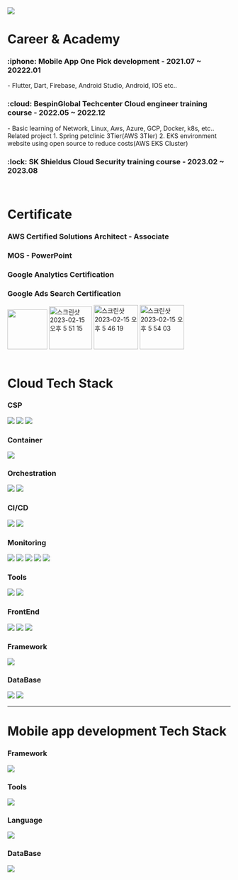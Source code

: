 <img src="https://capsule-render.vercel.app/api?type=waving&color=auto&height=300&section=header&text=JeongBin&fontSize=90" />

<h1>Career & Academy</h1>

<h3>:iphone: Mobile App One Pick development  - 2021.07 ~ 20222.01</h3>
- Flutter, Dart, Firebase, Android Studio, Android, IOS etc..
<h3>:cloud: BespinGlobal Techcenter Cloud engineer training course - 2022.05 ~ 2022.12</h3>
- Basic learning of Network, Linux, Aws, Azure, GCP, Docker, k8s, etc..
Related project
1. Spring petclinic 3Tier(AWS 3TIer)
2. EKS environment website using open source to reduce costs(AWS EKS Cluster)
<h3>:lock: SK Shieldus Cloud Security training course  - 2023.02 ~ 2023.08</h3>
<br>

<h1>Certificate</h1>
<h3>AWS Certified Solutions Architect - Associate<h3>
<h3>MOS - PowerPoint</h3>
<h3>Google Analytics Certification</h3>
<h3>Google Ads Search Certification</h3>
<div>
	<img width="90" height="90 alt="스크린샷 2023-02-15 오후 5 49 14" src="https://user-images.githubusercontent.com/86945783/218978848-c08c27aa-f292-4481-8bc2-93111ef46f61.png">
	<img width="97" alt="스크린샷 2023-02-15 오후 5 51 15" src="https://user-images.githubusercontent.com/86945783/218979288-26d17024-10b7-4dab-b871-d9c0f469f10a.png">
	<img width="100" alt="스크린샷 2023-02-15 오후 5 46 19" src="https://user-images.githubusercontent.com/86945783/218977980-bb789de2-9d6b-4c2f-8d61-06e4fb73031e.png">
	<img width="100" alt="스크린샷 2023-02-15 오후 5 54 03" src="https://user-images.githubusercontent.com/86945783/218980010-a97959f1-92fe-4205-b52b-ab0380685ad2.png">
</div>

<br>

<h1>Cloud Tech Stack</h1>
<h3>CSP</h3>
<div>
	<img src="https://img.shields.io/badge/Amazon AWS-232F3E?style=flat&logo=Amazon AWS&logoColor=white" />
	<img src="https://img.shields.io/badge/Microsoft Azure-0078D4?style=flat&logo=Microsoft Azure&logoColor=white" />
	<img src="https://img.shields.io/badge/GCP-4285F4?style=flat&logo=Google Cloud&logoColor=white" />
</div>
<h3>Container</h3>
<div>
	<img src="https://img.shields.io/badge/Docker-2496ED?style=flat&logo=Docker&logoColor=white" />
</div>
<h3>Orchestration</h3>
<div>
	<img src="https://img.shields.io/badge/Kubernetes-326CE5?style=flat&logo=Kubernetes&logoColor=white" />
	<img src="https://img.shields.io/badge/Amazon EKS-FF9900?style=flat&logo=Amazon EKS&logoColor=white" />
</div>
<h3>CI/CD</h3>
<div>
	<img src="https://img.shields.io/badge/Argo-EF7B4D?style=flat&logo=Argo&logoColor=white" />
	<img src="https://img.shields.io/badge/Jenkins-D24939?style=flat&logo=Jenkins&logoColor=white" />
</div>
<h3>Monitoring</h3>
<div>
	<img src="https://img.shields.io/badge/Amazon CloudWatch-FF4F8B?style=flat&logo=Amazon CloudWatch&logoColor=white" />
	<img src="https://img.shields.io/badge/Prometheus-E6522C?style=flat&logo=Prometheus&logoColor=white" />
	<img src="https://img.shields.io/badge/Grafana-F46800?style=flat&logo=Grafana&logoColor=white" />
	<img src="https://img.shields.io/badge/ElasticSearch-005571?style=flat&logo=Elasticsearch&logoColor=white" />
	<img src="https://img.shields.io/badge/Kibana-005571?style=flat&logo=Kibana&logoColor=white" />
</div>
<h3>Tools</h3>
<div>
	<img src="https://img.shields.io/badge/Visual Studio Code-007ACC?style=flat&logo=Visual Studio Code&logoColor=white" />
	<img src="https://img.shields.io/badge/MySQL-4479A1?style=flat&logo=MySQL&logoColor=white" />
</div>
<h3>FrontEnd</h3>
<div>
	<img src="https://img.shields.io/badge/HTML5-E34F26?style=flat&logo=HTML5&logoColor=white" />
	<img src="https://img.shields.io/badge/CSS3-1572B6?style=flat&logo=CSS3&logoColor=white" />
	<img src="https://img.shields.io/badge/JavaScript-F7DF1E?style=flat&logo=JavaScript&logoColor=white" />
</div>
<h3>Framework</h3>
<div>
	<img src="https://img.shields.io/badge/Spring Boot-6DB33F?style=flat&logo=Spring Boot&logoColor=white" />
</div>
<h3>DataBase</h3>
<div>
	<img src="https://img.shields.io/badge/Amazon RDS-527FFF?style=flat&logo=Amazon RDS&logoColor=white" />
	<img src="https://img.shields.io/badge/MySQL-4479A1?style=flat&logo=MySQL&logoColor=white" />
</div>


<hr>


<h1>Mobile app development Tech Stack</h1>
<h3>Framework</h3>
<div>
	<img src="https://img.shields.io/badge/Flutter-02569B?style=flat&logo=Flutter&logoColor=white" />
</div>
<h3>Tools</h3>
<div>
	<img src="https://img.shields.io/badge/Android Studio-3DDC84?style=flat&logo=Android Studio&logoColor=white" />
</div>
<h3>Language</h3>
<div>
	<img src="https://img.shields.io/badge/Dart-0175C2?style=flat&logo=Dart&logoColor=white" />
</div>
<h3>DataBase</h3>
<div>
	<img src="https://img.shields.io/badge/Firebase-FFCA28?style=flat&logo=Firebase&logoColor=white" />
</div>
